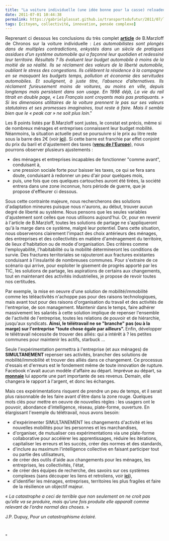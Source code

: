 ```yaml
---
title: "La voiture individuelle (une idée bonne pour la casse) reloaded"
date: 2011-07-01 10:44:38
permalink: https://gabrielplassat.github.io/transportsdufutur/2011/07/la-voiture-individuelle-une-idee-bonne-pour-la-casse-reloaded.html
tags: [citoyen, collectivité, innovation, pensée complexe]
---
```


<p style="text-align: justify">Reprenant ci dessous les conclusions du très complet <strong><a href="http://owni.fr/2011/06/28/la-voiture-individuelle-une-idee-bonne-pour-la-casse/" target="_blank">article</a></strong> de B.Marzloff de Chronos sur la voiture individuelle : <em>Les automobilistes sont plongés dans de multiples contradictions, enkystés dans un siècle de pratiques assidues d’un système automobile qui a façonné leur quotidien et redessiné leur territoire. Résultats ? Ils évaluent leur budget automobile à moins de la moitié de sa réalité. Ils se réclament des valeurs de la liberté automobile, oubliant le stress des congestions. Ils célèbrent la résidence à la campagne en se masquant les budgets temps, pollution et économie des servitudes automobiles. Et soulignent, à juste titre, l’absence d’alternatives. Ils réclament furieusement moins de voitures, au moins en ville, depuis longtemps mais persistent dans son usage. En 1998 déjà, La vie du rail titrait en double page, « Les Français sont croyants mais pas pratiquants. » Si les dimensions utilitaires de la voiture prennent le pas sur ses valeurs statutaires et ses promesses imaginaires, tout reste à faire. Mais il semble bien que le « peak car » ne soit plus loin</em>."</p> <p style=""text-align: justify"">Les 8 points listés par B.Marzloff sont justes, le constat est précis, même si de nombreux ménages et entreprises connaissent leur budget mobilité. Néanmoins, la situation actuelle peut se poursuivre si le prix au litre reste sous la barre des 2€ (voir <strong><a href="https://gabrielplassat.github.io/transportsdufutur/2011/05/un-carburant-a-plus-de-2-euros-quelles-consequences-quelles-urgences.html"" target=""_blank"">ici</a></strong>). Si cette barre est franchie par effet conjoint du prix du baril et d'ajustement des taxes (<strong><a href=""http://www.fne.asso.fr/com/dossierpresse/dp-taxefuel-110411-vf_ok.docx"" target=""_blank"">venu de l'Europe</a></strong>), nous pourrons observer plusieurs ajustements :</p> <ul style=""text-align: justify""> <li>des ménages et entreprises incapables de fonctionner "comme avant", conduisant à,</li> <li>une pression sociale forte pour baisser les taxes, ce qui se fera sans doute, conduisant à redonner un peu d'air pour quelques mois, </li> <li>puis, une fois que ces quelques cartouches auront été tirées, la société entrera dans une zone inconnue, hors période de guerre, que je propose d'effleurer ci dessous.</li> </ul> <p style=""text-align: justify"">Sous cette contrainte majeure, nous rechercherons des solutions d'adaptation mineures puisque nous n'aurons, au début, trouver aucun degré de liberté au système. Nous pensons que les seules variables d'ajustement sont celles que nous utilisons aujourd'hui. Or, pour en revenir à l'article de B.Marzloff, toutes les solutions de partage ne s'appliqueront qu'à la marge dans ce système, malgré leur potentiel. Dans cette situation, nous observerons clairement l'impact des choix antérieurs des ménages, des entreprises et des collectivités en matière d'aménagement du territoire, de lieux d'habitation ou de mode d'organisation. Des critères comme l'employabilité, l'habitabilité ou la mobilité détermineront les conditions de survie. Des fractures territoriales se rajouteront aux fractures existantes conduisant à l'insularité de nombreuses communes. Pour s'extraire de ce scénario qui arrive, pour exploiter le gisement de progrès apporté par les TIC, les solutions de partage, les aspirations de certains aux changements, tout en maintenant des activités industrielles, je propose de revoir toutes nos certitudes.</p>   <!--more-->   <p style=""text-align: justify"">Par exemple, la mise en oeuvre d'une solution de mobilité/immobilité comme les téléactivités n'achoppe pas pour des raisons technologiques, mais avant tout pour des raisons d'organisation du travail et des activités de l'entreprise, de son management. Maintenir dans le temps, faire adhérer massivement les salariés à cette solution implique de repenser l'ensemble de l'activité de l'entreprise, toutes les relations de pouvoir et de hiérarchie, jusqu'aux syndicats. <strong>Ainsi, le télétravail ne se "branche" pas (ou à la marge) sur l'entreprise "toute chose égale par ailleurs". </strong>Enfin, développer le télétravail nécessite de trouver des alliés: qui a intérêt à ? les petites communes pour maintenir les actifs, starbuck ...</p> <p style=""text-align: justify"">Seule l'expérimentation permettra à l'entreprise (et aux ménages) de <strong>SIMULTANEMENT </strong>repenser ses activités, brancher des solutions de mobilité/immobilité et trouver des alliés dans ce changement. Ce processus d'essais et d'erreurs est le fondement même de toute innovation de rupture. Facebook n'avait aucun modèle d'affaire au départ. Imprévue au départ, sa <strong><a href=""http://fr.readwriteweb.com/2010/07/23/a-la-une/les-crdits-facebook-premire-monnaie-mondiale/"" target=""_blank"">monnaie</a></strong> lui apporte une part importante de ses revenus. Demain, elle changera le rapport à l'argent, et donc les échanges.</p> <p style=""text-align: justify"">Mais ces expérimentations risquent de prendre un peu de temps, et il serait plus raisonnable de les faire avant d'être dans la zone rouge. Quelques mots clés pour mettre en oeuvre de nouvelles règles : les usagers ont le pouvoir, abondance d'intelligence, réseau, plate-forme, ouverture. En élargissant l'exemple du télétravail, nous avons besoin:</p> <ul> <li> <div style=""text-align: justify"">d'expérimenter SIMULTANEMENT les changements d'activité et les nouvelles mobilités pour les personnes et les marchandises,</div> </li> <li> <div style=""text-align: justify"">d'organiser, de mutualiser ces expérimentations via une plate-forme collaborative pour accélérer les apprentissages, réduire les itérations, capitaliser les erreurs et les succès, créer des normes et des standards,</div> </li> <li> <div style=""text-align: justify"">d'inclure au maximum l'intelligence collective en faisant participer tout ou partie des utilisateurs,</div> </li> <li> <div style=""text-align: justify"">de créer des outils d'aide aux changements pour les ménages, les entreprises, les collectivités, l'état,</div> </li> <li> <div style=""text-align: justify"">de créer des équipes de recherche, des savoirs sur ces systèmes complexes (sans découper les liens et retroliens, voir <strong><a href="https://gabrielplassat.github.io/transportsdufutur/2011/04/metanote-tdf-11-transports-mobilites-introduction-a-la-pensee-complexe.html"" target=""_blank"">ici</a></strong>),</div> </li> <li> <div style=""text-align: justify"">d'identifier les ménages, entreprises, territoires les plus fragiles et faire de la résilience un objectif majeur.</div> </li> </ul> <p><em>« La catastrophe a ceci de terrible que non seulement on ne croit pas qu’elle va se produire, mais qu’une fois produite elle apparaît comme relevant de l’ordre normal des choses. </em>» </p> <p>J.P. Dupuy, <em>Pour un catastrophisme éclairé.</em></p> <p style=""text-align: justify""> </p>"
